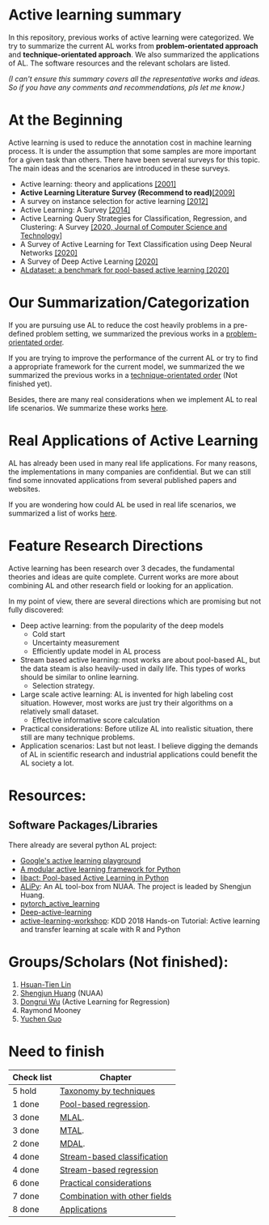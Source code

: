# Active learning summary

In this repository, previous works of active learning were categorized. 
We try to summarize the current AL works from **problem-orientated approach** and **technique-orientated approach**.
We also summarized the applications of AL.
The software resources and the relevant scholars are listed.

*(I can't ensure this summary covers all the representative works and ideas.
So if you have any comments and recommendations, pls let me know.)*

# At the Beginning

Active learning is used to reduce the annotation cost in machine learning process.
It is under the assumption that some samples are more important for a given task than others.
There have been several surveys for this topic.
The main ideas and the scenarios are introduced in these surveys.

- Active learning: theory and applications [[2001]](https://ai.stanford.edu/~koller/Papers/Tong:2001.pdf.gz)
- **Active Learning Literature Survey (Recommend to read)**[[2009]](https://minds.wisconsin.edu/handle/1793/60660)
- A survey on instance selection for active learning [[2012]](https://link.springer.com/article/10.1007/s10115-012-0507-8)
- Active Learning: A Survey [[2014]](https://www.taylorfrancis.com/books/e/9780429102639/chapters/10.1201/b17320-27)
- Active Learning Query Strategies for Classification, Regression, and Clustering: A Survey [[2020, Journal of Computer Science and Technology]](https://link.springer.com/article/10.1007/s11390-020-9487-4)
- A Survey of Active Learning for Text Classification using Deep Neural Networks [[2020]](https://arxiv.org/pdf/2008.07267.pdf)
- A Survey of Deep Active Learning [[2020]](https://arxiv.org/pdf/2009.00236.pdf)
- [ALdataset: a benchmark for pool-based active learning [2020]](https://arxiv.org/pdf/2010.08161.pdf)

# Our Summarization/Categorization

If you are pursuing use AL to reduce the cost heavily problems in a pre-defined problem setting, we summarized the previous works in a [problem-orientated order](AL_core.md).

If you are trying to improve the performance of the current AL or try to find a appropriate framework for the current model, we summarized the we summarized the previous works in a [technique-orientated order](AL_technique.md) (Not finished yet).

Besides, there are many real considerations when we implement AL to real life scenarios.
We summarize these works [here](subfields/practical_considerations.md).

# Real Applications of Active Learning

AL has already been used in many real life applications.
For many reasons, the implementations in many companies are confidential.
But we can still find some innovated applications from several published papers and websites.

If you are wondering how could AL be used in real life scenarios, we summarized a list of works [here](subfields/AL_applications.md).

# Feature Research Directions

Active learning has been research over 3 decades, the fundamental theories and ideas are quite complete.
Current works are more about combining AL and other research field or looking for an application.

In my point of view, there are several directions which are promising but not fully discovered:
- Deep active learning: from the popularity of the deep models
  - Cold start
  - Uncertainty measurement
  - Efficiently update model in AL process
- Stream based active learning: most works are about pool-based AL, but the data steam is also heavily-used in daily life. This types of works should be similar to online learning.
  - Selection strategy.
- Large scale active learning: AL is invented for high labeling cost situation. However, most works are just try their algorithms on a relatively small dataset. 
  - Effective informative score calculation
- Practical considerations: Before utilize AL into realistic situation, there still are many technique problems.
- Application scenarios: Last but not least. I believe digging the demands of AL in scientific research and industrial applications could benefit the AL society a lot.

# Resources:
## Software Packages/Libraries
There already are several python AL project:
- [Google's active learning playground](https://github.com/google/active-learning)
- [A modular active learning framework for Python](https://github.com/modAL-python/modAL)
- [libact: Pool-based Active Learning in Python](https://github.com/ntucllab/libact)
- [ALiPy](https://github.com/NUAA-AL/ALiPy): 
  An AL tool-box from NUAA. 
  The project is leaded by Shengjun Huang.
- [pytorch_active_learning](https://github.com/rmunro/pytorch_active_learning)
- [Deep-active-learning](https://github.com/ej0cl6/deep-active-learning)
- [active-learning-workshop](https://github.com/Azure/active-learning-workshop): 
  KDD 2018 Hands-on Tutorial: Active learning and transfer learning at scale with R and Python

# Groups/Scholars (Not finished):
1. [Hsuan-Tien Lin](https://www.csie.ntu.edu.tw/~htlin/)
2. [Shengjun Huang](http://parnec.nuaa.edu.cn/huangsj/) (NUAA)
3. [Dongrui Wu](https://sites.google.com/site/drwuHUST/publications/completepubs) (Active Learning for Regression)
4. Raymond Mooney
5. [Yuchen Guo](http://ise.thss.tsinghua.edu.cn/MIG/gyc.html)

# Need to finish

| Check list | Chapter                                                           |
| ---------- | ----------------------------------------------------------------- |
| 5 hold     | [Taxonomy by techniques](AL_technique.md)                         |
| 1 done     | [Pool-based regression](subfields/pb_regression.md).              |
| 3 done     | [MLAL](subfields/MLAL.md).                                        |
| 3 done     | [MTAL](subfields/MTAL.md).                                        |
| 2 done     | [MDAL](subfields/MDAL.md).                                        |
| 4 done     | [Stream-based classification](subfields/sb_classification.md)     |
| 4 done     | [Stream-based regression](subfields/sb_regression.md)             |
| 6 done     | [Practical considerations](subfields/practical_considerations.md) |
| 7 done     | [Combination with other fields](subfields/AL_combinations.md)     |
| 8 done     | [Applications](subfields/AL_applications.md)                      |

